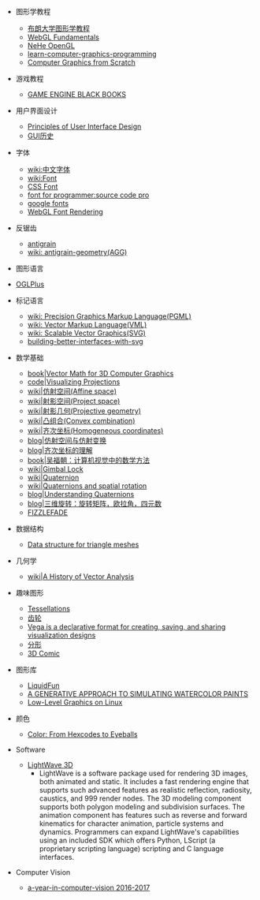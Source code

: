 - 图形学教程
  - [布朗大学图形学教程](http://www.cs.brown.edu/courses/cs123/lectures.htm)
  - [WebGL Fundamentals](http://webglfundamentals.org/)
  - [NeHe OpenGL](http://nehe.gamedev.net/tutorial/creating_an_opengl_window_(win32))
  - [learn-computer-graphics-programming](https://courses.pikuma.com/courses/learn-computer-graphics-programming)
  - [Computer Graphics from Scratch](https://gabrielgambetta.com/computer-graphics-from-scratch/)

- 游戏教程
  - [GAME ENGINE BLACK BOOKS](https://fabiensanglard.net/gebb/index.html)
  
- 用户界面设计
  - [Principles of User Interface Design](http://bokardo.com/principles-of-user-interface-design/)
  - [GUI历史](http://toastytech.com/guis/index.html)

- 字体
  - [wiki:中文字体](http://zh.wikipedia.org/zh/字体)
  - [wiki:Font](http://en.wikipedia.org/wiki/Font)
  - [CSS Font](http://yusugomori.com/projects/css-sans/fonts)
  - [font for programmer:source code pro](https://github.com/adobe/source-code-pro)
  - [google fonts](https://fonts.google.com/)
  - [WebGL Font Rendering](https://astiopin.github.io/webgl_fonts/)

- 反锯齿
  - [antigrain](http://www.antigrain.com/)
  - [wiki: antigrain-geometry(AGG)](http://en.wikipedia.org/wiki/Anti-Grain_Geometry)

- 图形语言
 - [OGLPlus](http://kifri.fri.uniza.sk/~chochlik/oglplus/html/index.html)

- 标记语言
  - [wiki: Precision Graphics Markup Language(PGML)](http://en.wikipedia.org/wiki/Precision_Graphics_Markup_Language)
  - [wiki: Vector Markup Language(VML)](http://en.wikipedia.org/wiki/Vector_Markup_Language)
  - [wiki: Scalable Vector Graphics(SVG)](http://en.wikipedia.org/wiki/Scalable_Vector_Graphics)
  - [building-better-interfaces-with-svg](http://slides.com/sarasoueidan/building-better-interfaces-with-svg#/)
  
- 数学基础
  - [book|Vector Math for 3D Computer Graphics](http://programmedlessons.org/VectorLessons/)
  - [code|Visualizing Projections](http://shaunlebron.github.io/visualizing-projections/)
  - [wiki|仿射空间(Affine space)](https://en.wikipedia.org/wiki/Affine_space)
  - [wiki|射影空间(Project space)](https://en.wikipedia.org/wiki/Projective_space)
  - [wiki|射影几何(Projective geometry)](https://en.wikipedia.org/wiki/Projective_geometry)
  - [wiki|凸组合(Convex combination)](https://en.wikipedia.org/wiki/Convex_combination)
  - [wiki|齐次坐标(Homogeneous coordinates)](https://en.wikipedia.org/wiki/Homogeneous_coordinates)
  - [blog|仿射空间与仿射变换](http://www.cnblogs.com/maplewizard/p/4047001.html)
  - [blog|齐次坐标的理解](http://www.cnblogs.com/csyisong/archive/2008/12/09/1351372.html)
  - [book|吴福朝：计算机视觉中的数学方法](http://cvrs.whu.edu.cn/downloads/ebooks/%E8%AE%A1%E7%AE%97%E6%9C%BA%E8%A7%86%E8%A7%89%E4%B8%AD%E7%9A%84%E6%95%B0%E5%AD%A6%E6%96%B9%E6%B3%95.pdf)
  - [wiki|Gimbal Lock](https://en.wikipedia.org/wiki/Gimbal_lock)
  - [wiki|Quaternion](https://en.wikipedia.org/wiki/Quaternion)
  - [wiki|Quaternions and spatial rotation](https://en.wikipedia.org/wiki/Quaternions_and_spatial_rotation)
  - [blog|Understanding Quaternions](http://www.qiujiawei.com/understanding-quaternions/)
  - [blog|三维旋转：旋转矩阵，欧拉角，四元数](http://www.cnblogs.com/yiyezhai/p/3176725.html)
  - [FIZZLEFADE](http://fabiensanglard.net/fizzlefade/index.php)

- 数据结构
  - [Data structure for triangle meshes](http://www.redblobgames.com/x/1722-b-rep-triangle-meshes/)

- 几何学
  - [wiki|A History of Vector Analysis](https://en.wikipedia.org/wiki/A_History_of_Vector_Analysis)

- 趣味图形
  - [Tessellations](http://www.tessellations.org/)
  - [齿轮](http://nathanfriend.io/inspirograph/)
  - [Vega is a declarative format for creating, saving, and sharing visualization designs](http://vega.github.io/)
  - [分形](http://www.fractalcurves.com/)
  - [3D Comic](http://yiwenl.github.io/Sketches/)

- 图形库
  - [LiquidFun](http://google.github.io/liquidfun/)
  - [A GENERATIVE APPROACH TO SIMULATING WATERCOLOR PAINTS](http://www.tylerlhobbs.com/writings/watercolor)
  - [Low-Level Graphics on Linux](http://betteros.org/tut/graphics1.php)

- 颜色
  - [Color: From Hexcodes to Eyeballs](http://jamie-wong.com/post/color/)

- Software
  - [LightWave 3D](https://en.wikipedia.org/wiki/LightWave_3D)
    - LightWave is a software package used for rendering 3D images, both animated and static. It includes a fast rendering engine that supports such advanced features as realistic reflection, radiosity, caustics, and 999 render nodes. The 3D modeling component supports both polygon modeling and subdivision surfaces. The animation component has features such as reverse and forward kinematics for character animation, particle systems and dynamics. Programmers can expand LightWave's capabilities using an included SDK which offers Python, LScript (a proprietary scripting language) scripting and C language interfaces.

- Computer Vision
  - [a-year-in-computer-vision 2016-2017](http://www.themtank.org/a-year-in-computer-vision)
  

